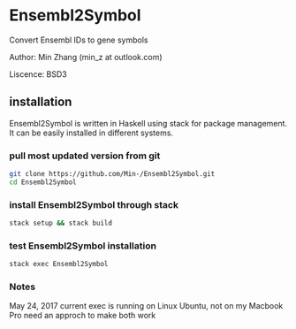 # Ensembl2Symbol

Convert Ensembl IDs to gene symbols

Author: Min Zhang (min_z at outlook.com)

Liscence: BSD3

## installation

Ensembl2Symbol is written in Haskell using stack for package management. It can be easily installed in different systems.

### pull most updated version from git

```bash
git clone https://github.com/Min-/Ensembl2Symbol.git
cd Ensembl2Symbol
```
### install Ensembl2Symbol through stack

```bash
stack setup && stack build
```

### test Ensembl2Symbol installation
```bash
stack exec Ensembl2Symbol
```
### Notes

May 24, 2017
current exec is running on Linux Ubuntu, not on my Macbook Pro
need an approch to make both work

